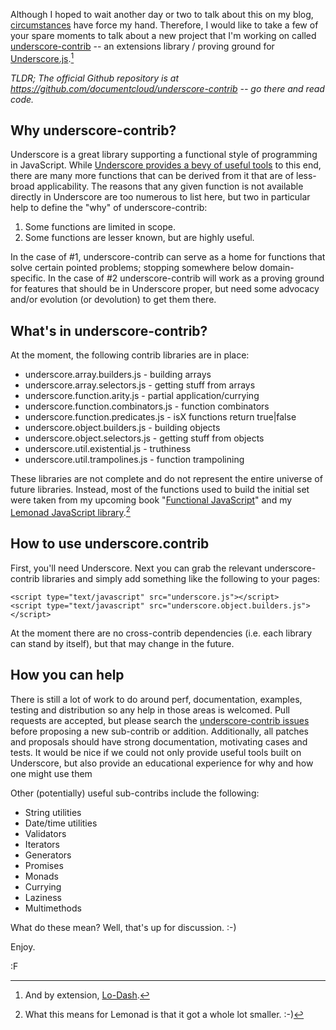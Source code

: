 Although I hoped to wait another day or two to talk about this on my blog, [circumstances](https://twitter.com/jashkenas/status/327382752393568256) have force my hand.  Therefore, I would like to take a few of your spare moments to talk about a new project that I'm working on called [underscore-contrib](https://github.com/documentcloud/underscore-contrib) -- an extensions library / proving ground for [Underscore.js](https://www.github.com/documentcloud/underscore).[^lodash]

*TLDR; The official Github repository is at <https://github.com/documentcloud/underscore-contrib> -- go there and read code.*

[^lodash]: And by extension, [Lo-Dash](http://lodash.com/).

## Why underscore-contrib?

Underscore is a great library supporting a functional style of programming in JavaScript.  While [Underscore provides a bevy of useful tools](http://underscorejs.org/) to this end, there are many more functions that can be derived from it that are of less-broad applicability.  The reasons that any given function is not available directly in Underscore are too numerous to list here, but two in particular help to define the "why" of underscore-contrib:

 1. Some functions are limited in scope.
 2. Some functions are lesser known, but are highly useful.

In the case of #1, underscore-contrib can serve as a home for functions that solve certain pointed problems; stopping somewhere below domain-specific.  In the case of #2 underscore-contrib will work as a proving ground for features that should be in Underscore proper, but need some advocacy and/or evolution (or devolution) to get them there.

## What's in underscore-contrib?

At the moment, the following contrib libraries are in place:

 * underscore.array.builders.js        - building arrays
 * underscore.array.selectors.js       - getting stuff from arrays
 * underscore.function.arity.js        - partial application/currying
 * underscore.function.combinators.js  - function combinators
 * underscore.function.predicates.js   - isX functions return true|false
 * underscore.object.builders.js       - building objects
 * underscore.object.selectors.js      - getting stuff from objects
 * underscore.util.existential.js      - truthiness
 * underscore.util.trampolines.js      - function trampolining

These libraries are not complete and do not represent the entire universe of future libraries.  Instead, most of the functions used to build the initial set were taken from my upcoming book "[Functional JavaScript](http://www.functionaljavascript.com)" and my [Lemonad JavaScript library](http://www.functionaljs.org).[^l]

[^l]: What this means for Lemonad is that it got a whole lot smaller. :-)

## How to use underscore.contrib

First, you'll need Underscore.  Next you can grab the relevant underscore-contrib libraries and simply add something like the following to your pages:

    <script type="text/javascript" src="underscore.js"></script>
    <script type="text/javascript" src="underscore.object.builders.js"></script>

At the moment there are no cross-contrib dependencies (i.e. each library can stand by itself), but that may change in the future.

## How you can help

There is still a lot of work to do around perf, documentation, examples, testing and distribution so any help in those areas is welcomed.  Pull requests are accepted, but please search the [underscore-contrib issues](https://github.com/documentcloud/underscore-contrib/issues?page=1&state=open) before proposing a new sub-contrib or addition.  Additionally, all patches and proposals should have strong documentation, motivating cases and tests.  It would be nice if we could not only provide useful tools built on Underscore, but also provide an educational experience for why and how one might use them

Other (potentially) useful sub-contribs include the following:

 * String utilities
 * Date/time utilities
 * Validators
 * Iterators
 * Generators
 * Promises
 * Monads
 * Currying
 * Laziness
 * Multimethods

What do these mean?  Well, that's up for discussion. :-)

Enjoy.

:F